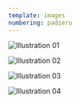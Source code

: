 ```yaml
---
template: images
numbering: padzero
---
```


![Illustration 01](../../_Images/v11/Illust01-Semi.png#.insert)

![Illustration 02](../../_Images/v11/Illust02-Semi.png#.insert)

![Illustration 03](../../_Images/v11/Illust03-Semi.png#.insert)

![Illustration 04](../../_Images/v11/Illust04.png#.insert)
